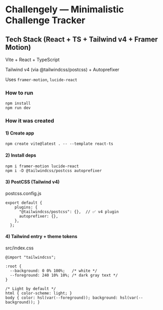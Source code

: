 # Challengely — Minimalistic Challenge Tracker

## Tech Stack (React + TS + Tailwind v4 + Framer Motion)

Vite + React + TypeScript

Tailwind v4 (via @tailwindcss/postcss) + Autoprefixer

Uses `framer-motion`, `lucide-react`

### How to run
```
npm install
npm run dev
```

### How it was created 

#### 1) Create app
```
npm create vite@latest . -- --template react-ts
```

#### 2) Install deps
```
npm i framer-motion lucide-react
npm i -D @tailwindcss/postcss autoprefixer
```

#### 3) PostCSS (Tailwind v4)

postcss.config.js
```
export default {
    plugins: {
      "@tailwindcss/postcss": {},  // ✅ v4 plugin
      autoprefixer: {},
    },
  };
```

#### 4) Tailwind entry + theme tokens
src/index.css
```
@import "tailwindcss";

:root {
  --background: 0 0% 100%;   /* white */
  --foreground: 240 10% 10%; /* dark gray text */
}

/* Light by default */
html { color-scheme: light; }
body { color: hsl(var(--foreground)); background: hsl(var(--background)); }
```